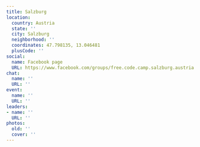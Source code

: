```yaml
---
title: Salzburg
location:
  country: Austria
  state: ''
  city: Salzburg
  neighborhood: ''
  coordinates: 47.798135, 13.046481
  plusCode: ''
social:
  name: Facebook page
  URL: https://www.facebook.com/groups/free.code.camp.salzburg.austria
chat:
  name: ''
  URL: ''
event:
  name: ''
  URL: ''
leaders:
- name: ''
  URL: ''
photos:
  old: ''
  cover: ''
---
```

